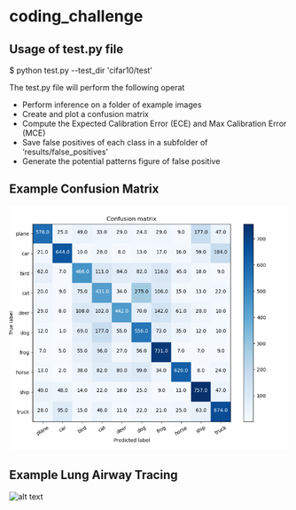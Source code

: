 # coding_challenge

## Usage of test.py file
$ python test.py --test_dir 'cifar10/test'

The test.py file will perform the following operat
* Perform inference on a folder of example images
* Create and plot a confusion matrix
* Compute the Expected Calibration Error (ECE) and Max Calibration Error (MCE)
* Save false positives of each class in a subfolder of ‘results/false_positives’
* Generate the potential patterns figure of false positive

## Example Confusion Matrix

![alt text](results/confusion_matrix.png "neuron showcase")

## Example Lung Airway Tracing

![alt text](meta/rivulet2_airway.png "airway showcase")
